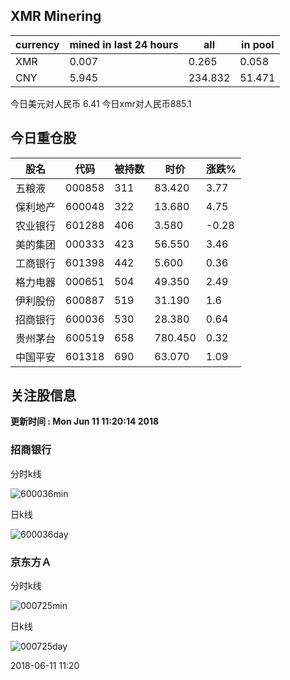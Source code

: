 ## XMR Minering

|currency|mined in last 24 hours|all|in pool|
|---|---|---|---|
|XMR|0.007|0.265|0.058|
|CNY|5.945|234.832|51.471|

今日美元对人民币 6.41	今日xmr对人民币885.1


## 今日重仓股 

|股名|代码|被持数|时价|涨跌%|
|---|---|---|---|---|
|五粮液|000858|311|83.420|3.77|
|保利地产|600048|322|13.680|4.75|
|农业银行|601288|406|3.580|-0.28|
|美的集团|000333|423|56.550|3.46|
|工商银行|601398|442|5.600|0.36|
|格力电器|000651|504|49.350|2.49|
|伊利股份|600887|519|31.190|1.6|
|招商银行|600036|530|28.380|0.64|
|贵州茅台|600519|658|780.450|0.32|
|中国平安|601318|690|63.070|1.09|

## 关注股信息
**更新时间 : Mon Jun 11 11:20:14 2018**
### 招商银行 
分时k线

![600036min](http://image.sinajs.cn/newchart/min/n/sh600036.gif)

日k线

![600036day](http://image.sinajs.cn/newchart/daily/n/sh600036.gif)

### 京东方Ａ 
分时k线

![000725min](http://image.sinajs.cn/newchart/min/n/sz000725.gif)

日k线

![000725day](http://image.sinajs.cn/newchart/daily/n/sz000725.gif)

2018-06-11 11:20